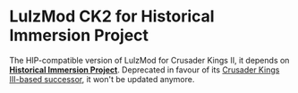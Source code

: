 # LulzMod CK2 for Historical Immersion Project

The HIP-compatible version of LulzMod for Crusader Kings II, it depends on **[Historical Immersion Project](https://forum.paradoxplaza.com/forum/forums/historical-immersion-project.845/)**. Deprecated in favour of its [Crusader Kings III-based successor](https://git.sonck.nl/metalhead/paradox-mods/lulzmod-ck3), it won't be updated anymore.